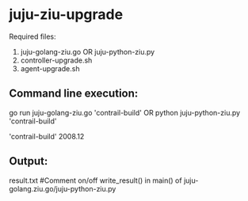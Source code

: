 # juju-ziu-upgrade
Required files:
1. juju-golang-ziu.go OR juju-python-ziu.py
2. controller-upgrade.sh
3. agent-upgrade.sh


Command line execution:
-----------------------
go run juju-golang-ziu.go 'contrail-build' 
 OR 
 python juju-python-ziu.py 'contrail-build'

'contrail-build'
 2008.12 
 
 Output:
 -------
 result.txt
 #Comment on/off write_result() in main() of juju-golang.ziu.go/juju-python-ziu.py
